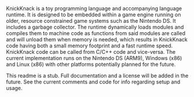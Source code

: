 KnickKnack is a toy programming language and accompanying language runtime. It is designed to be embedded within a game engine running on older, resource constrained game systems such as the Nintendo DS. It includes a garbage collector. The runtime dynamically loads modules and compiles them to machine code as functions from said modules are called and will unload them when memory is needed, which results in KnickKnack code having both a small memory footprint and a fast runtime speed. KnickKnack code can be called from C/C++ code and vice-versa. The current implementation runs on the Nintendo DS (ARM9), Windows (x86) and Linux (x86) with other platforms potentially planned for the future. 

This readme is a stub. Full documentation and a license will be added in the future. See the current comments and code for info regarding setup and usage.

